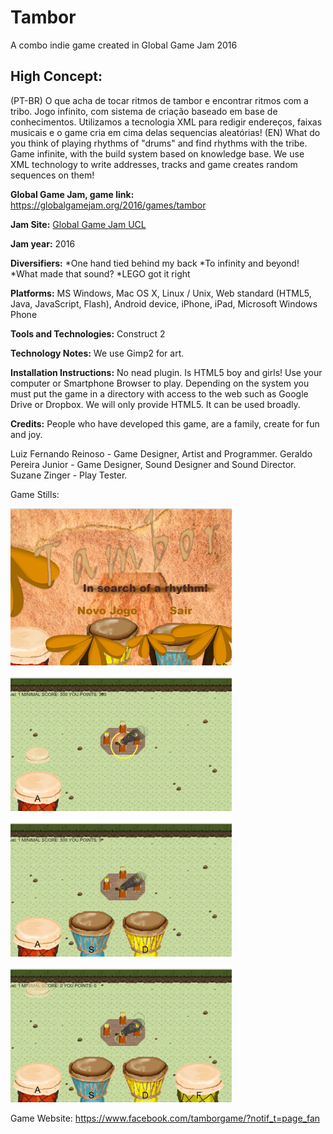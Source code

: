 # Tambor
A combo indie game created in Global Game Jam 2016

## High Concept:
(PT-BR) O que acha de tocar ritmos de tambor e encontrar ritmos com a tribo. Jogo infinito, com sistema de criação baseado em base de conhecimentos. Utilizamos a tecnologia XML para redigir endereços, faixas musicais e o game cria em cima delas sequencias aleatórias! 
(EN) What do you think of playing rhythms of "drums" and find rhythms with the tribe. Game infinite, with the build system based on knowledge base. We use XML technology to write addresses, tracks and game creates random sequences on them!

**Global Game Jam, game link:** https://globalgamejam.org/2016/games/tambor

**Jam Site:** [Global Game Jam UCL](https://globalgamejam.org/2016/jam-sites/global-game-jam-ucl)

**Jam year:** 2016

**Diversifiers:** 
*One hand tied behind my back
*To infinity and beyond!
*What made that sound?
*LEGO got it right

**Platforms:** 
MS Windows, Mac OS X, Linux / Unix, Web standard (HTML5, Java, JavaScript, Flash), Android device, iPhone, iPad, Microsoft Windows Phone

**Tools and Technologies:** 
Construct 2

**Technology Notes:** 
We use Gimp2 for art.

**Installation Instructions:** 
No nead plugin. Is HTML5 boy and girls!
Use your computer or Smartphone Browser to play.
Depending on the system you must put the game in a directory with access to the web such as Google Drive or Dropbox.
We will only provide HTML5. It can be used broadly.

**Credits:** 
People who have developed this game, are a family, create for fun and joy.

Luiz Fernando Reinoso - Game Designer, Artist and Programmer.
Geraldo Pereira Junior - Game Designer, Sound Designer and Sound Director.
Suzane Zinger - Play Tester.

Game Stills:

![Game title](/press/feature_game.png)

![Game feature 1](/press/feature_game2.png)

![Game feature 2](/press/feature_game4.png)

![Game feature 3](/press/feature_game5.png)

Game Website: 
https://www.facebook.com/tamborgame/?notif_t=page_fan
